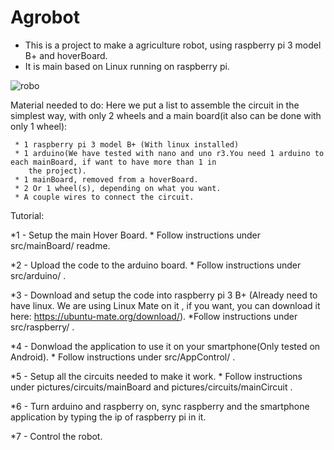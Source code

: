 # Agrobot
  * This is a project to make a agriculture robot, using raspberry pi 3 model B+ and hoverBoard.
  * It is main based on Linux running on raspberry pi.
  
![robo](https://github.com/CaioslppUO/Agrobot/blob/master/pictures/robot/robo1.jpg)

Material needed to do:
   Here we put a list to assemble the circuit in the simplest way, 
     with only 2 wheels and a main board(it also can be done with only 1 wheel):
     
     * 1 raspberry pi 3 model B+ (With linux installed)
     * 1 arduino(We have tested with nano and uno r3.You need 1 arduino to each mainBoard, if want to have more than 1 in
        the project).
     * 1 mainBoard, removed from a hoverBoard.
     * 2 Or 1 wheel(s), depending on what you want.
     * A couple wires to connect the circuit.

Tutorial:
   
   *1 - Setup the main Hover Board.
      * Follow instructions under src/mainBoard/ readme.
      
   *2 - Upload the code to the arduino board.
      * Follow instructions under src/arduino/ .
   
   *3 - Download and setup the code into raspberry pi 3 B+ (Already need to have linux. We are using Linux Mate on it
        , if you want, you can download it here: https://ubuntu-mate.org/download/).
        *Follow instructions under src/raspberry/ .
        
   *4 - Donwload the application to use it on your smartphone(Only tested on Android).
      * Follow instructions under src/AppControl/ .
      
   *5 - Setup all the circuits needed to make it work.
      * Follow instructions under pictures/circuits/mainBoard and pictures/circuits/mainCircuit .

   *6 - Turn arduino and raspberry on, sync raspberry and the smartphone application by typing the ip of raspberry pi in it.
   
   *7 - Control the robot.
